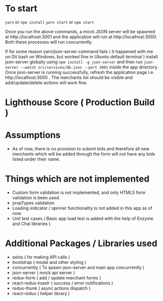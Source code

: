 # To start

`yarn` or `npm install`
`yarn start` or `npm start`

Once you run the above commands, a mock JSON server will be spawned at http://localhost:3001 and the application will run at http://localhost:3000. Both these processes will run concurrently.

If for some reason yarn/json-server command fails ( It happened with me on Git bash on Windows, but worked fine in Ubuntu default terminal ) install json-server globally using `npm install -g json-server` and then run `json-server --watch src/services/db.json --port 3001` inside the app directory. Once json-server is running successfully, refresh the application page i.e. http://localhost:3000 . The merchants list should be visible and add/update/delete actions will work fine.

# Lighthouse Score ( Production Build )

# Assumptions
- As of now, there is no provision to submit bids and therefore all new merchants which will be added through the form will not have any bids listed under their name.

# Things which are not implemented
- Custom form validation is not implemented, and only HTML5 form validation is been used.
- propTypes validation
- Loading indicator / spinner functionality is not added in this app as of now.
- Unit test cases ( Basic app load test is added with the help of Enzyme and Chai libraries )

# Additional Packages / Libraries used
- axios ( for making API calls )
- bootstrap ( modal and other styling )
- concurrently ( To spawn json-server and main app concurrently )
- json-server ( mock api server )
- redux-form ( add / update merchant forms )
- react-redux-toastr ( success / error notifications )
- redux-thunk ( async actions dispatch )
- react-redux ( helper library )